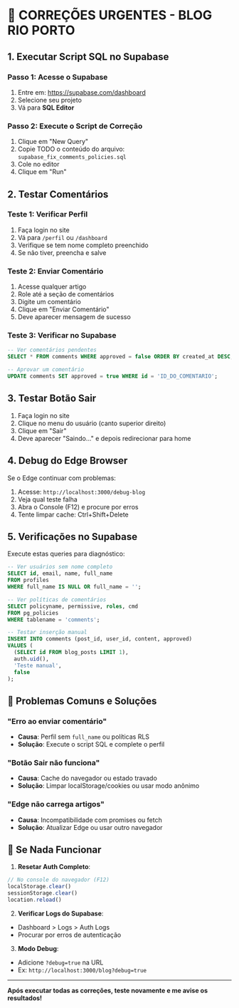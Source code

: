 # 🔧 CORREÇÕES URGENTES - BLOG RIO PORTO

## 1. **Executar Script SQL no Supabase**

### Passo 1: Acesse o Supabase
1. Entre em: https://supabase.com/dashboard
2. Selecione seu projeto
3. Vá para **SQL Editor**

### Passo 2: Execute o Script de Correção
1. Clique em "New Query"
2. Copie TODO o conteúdo do arquivo: `supabase_fix_comments_policies.sql`
3. Cole no editor
4. Clique em "Run"

## 2. **Testar Comentários**

### Teste 1: Verificar Perfil
1. Faça login no site
2. Vá para `/perfil` ou `/dashboard`
3. Verifique se tem nome completo preenchido
4. Se não tiver, preencha e salve

### Teste 2: Enviar Comentário
1. Acesse qualquer artigo
2. Role até a seção de comentários
3. Digite um comentário
4. Clique em "Enviar Comentário"
5. Deve aparecer mensagem de sucesso

### Teste 3: Verificar no Supabase
```sql
-- Ver comentários pendentes
SELECT * FROM comments WHERE approved = false ORDER BY created_at DESC;

-- Aprovar um comentário
UPDATE comments SET approved = true WHERE id = 'ID_DO_COMENTARIO';
```

## 3. **Testar Botão Sair**

1. Faça login no site
2. Clique no menu do usuário (canto superior direito)
3. Clique em "Sair"
4. Deve aparecer "Saindo..." e depois redirecionar para home

## 4. **Debug do Edge Browser**

Se o Edge continuar com problemas:

1. Acesse: `http://localhost:3000/debug-blog`
2. Veja qual teste falha
3. Abra o Console (F12) e procure por erros
4. Tente limpar cache: Ctrl+Shift+Delete

## 5. **Verificações no Supabase**

Execute estas queries para diagnóstico:

```sql
-- Ver usuários sem nome completo
SELECT id, email, name, full_name 
FROM profiles 
WHERE full_name IS NULL OR full_name = '';

-- Ver políticas de comentários
SELECT policyname, permissive, roles, cmd 
FROM pg_policies 
WHERE tablename = 'comments';

-- Testar inserção manual
INSERT INTO comments (post_id, user_id, content, approved)
VALUES (
  (SELECT id FROM blog_posts LIMIT 1),
  auth.uid(),
  'Teste manual',
  false
);
```

## 📌 **Problemas Comuns e Soluções**

### "Erro ao enviar comentário"
- **Causa**: Perfil sem `full_name` ou políticas RLS
- **Solução**: Execute o script SQL e complete o perfil

### "Botão Sair não funciona"
- **Causa**: Cache do navegador ou estado travado
- **Solução**: Limpar localStorage/cookies ou usar modo anônimo

### "Edge não carrega artigos"
- **Causa**: Incompatibilidade com promises ou fetch
- **Solução**: Atualizar Edge ou usar outro navegador

## 🚨 **Se Nada Funcionar**

1. **Resetar Auth Completo**:
```javascript
// No console do navegador (F12)
localStorage.clear()
sessionStorage.clear()
location.reload()
```

2. **Verificar Logs do Supabase**:
- Dashboard > Logs > Auth Logs
- Procurar por erros de autenticação

3. **Modo Debug**:
- Adicione `?debug=true` na URL
- Ex: `http://localhost:3000/blog?debug=true`

---

**Após executar todas as correções, teste novamente e me avise os resultados!**
